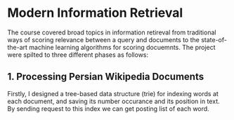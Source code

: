 # Modern Information Retrieval
The course covered broad topics in information retireval from traditional ways of scoring relevance between a query and documents to the state-of-the-art
machine learning algorithms for scoring docuemnts. The project were spilted to three different phases as follows:

## 1. Processing Persian Wikipedia Documents
Firstly, I designed a tree-based data structure (trie) for indexing words at each document, and saving its number occurance and its position in text. By sending
request to this index we can get posting list of each word.
